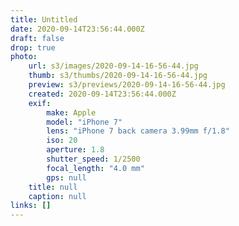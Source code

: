 ```yaml
---
title: Untitled
date: 2020-09-14T23:56:44.000Z
draft: false
drop: true
photo:
    url: s3/images/2020-09-14-16-56-44.jpg
    thumb: s3/thumbs/2020-09-14-16-56-44.jpg
    preview: s3/previews/2020-09-14-16-56-44.jpg
    created: 2020-09-14T23:56:44.000Z
    exif:
        make: Apple
        model: "iPhone 7"
        lens: "iPhone 7 back camera 3.99mm f/1.8"
        iso: 20
        aperture: 1.8
        shutter_speed: 1/2500
        focal_length: "4.0 mm"
        gps: null
    title: null
    caption: null
links: []
---
```


